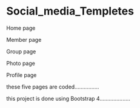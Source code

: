 # Social_media_Templetes

Home page 

Member page

Group page

Photo page

Profile page

these five pages are coded................

this project is done using Bootstrap 4....................
